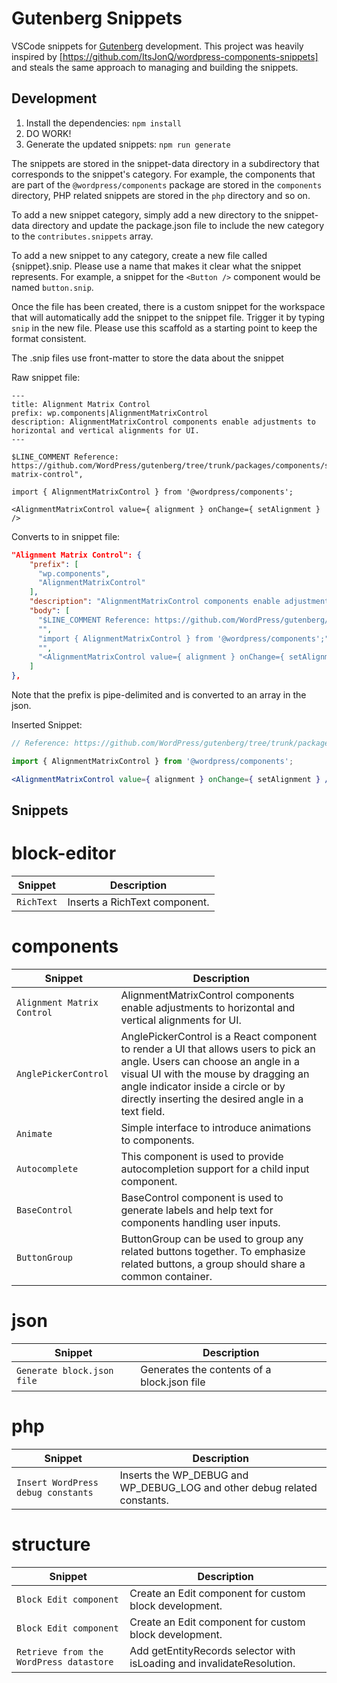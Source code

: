 # Gutenberg Snippets

VSCode snippets for [Gutenberg](https://wordpress.org/gutenberg/) development. This project was heavily inspired by [https://github.com/ItsJonQ/wordpress-components-snippets] and steals the same approach to managing and building the snippets.


## Development
1. Install the dependencies: `npm install`
2. DO WORK!
3. Generate the updated snippets: `npm run generate`

The snippets are stored in the snippet-data directory in a subdirectory that corresponds to the snippet's category. For example, the components that are part of the `@wordpress/components` package are stored in the `components` directory, PHP related snippets are stored in the `php` directory and so on.

To add a new snippet category, simply add a new directory to the snippet-data directory and update the package.json file to include the new category to the `contributes.snippets` array.

To add a new snippet to any category, create a new file called {snippet}.snip. Please use a name that makes it clear what the snippet represents. For example, a snippet for the `<Button />` component would be named `button.snip`.

Once the file has been created, there is a custom snippet for the workspace that will automatically add the snippet to the snippet file. Trigger it by typing `snip` in the new file. Please use this scaffold as a starting point to keep the format consistent.

The .snip files use front-matter to store the data about the snippet

Raw snippet file:
```plaintext
---
title: Alignment Matrix Control
prefix: wp.components|AlignmentMatrixControl
description: AlignmentMatrixControl components enable adjustments to horizontal and vertical alignments for UI.
---

$LINE_COMMENT Reference: https://github.com/WordPress/gutenberg/tree/trunk/packages/components/src/alignment-matrix-control",

import { AlignmentMatrixControl } from '@wordpress/components';

<AlignmentMatrixControl value={ alignment } onChange={ setAlignment } />
```

Converts to in snippet file:
```json
"Alignment Matrix Control": {
    "prefix": [
      "wp.components",
      "AlignmentMatrixControl"
    ],
    "description": "AlignmentMatrixControl components enable adjustments to horizontal and vertical alignments for UI.",
    "body": [
      "$LINE_COMMENT Reference: https://github.com/WordPress/gutenberg/tree/trunk/packages/components/src/alignment-matrix-control\",",
      "",
      "import { AlignmentMatrixControl } from '@wordpress/components';",
      "",
      "<AlignmentMatrixControl value={ alignment } onChange={ setAlignment } />"
    ]
},
```
Note that the prefix is pipe-delimited and is converted to an array in the json.


Inserted Snippet:
```jsx
// Reference: https://github.com/WordPress/gutenberg/tree/trunk/packages/components/src/alignment-matrix-control",

import { AlignmentMatrixControl } from '@wordpress/components';

<AlignmentMatrixControl value={ alignment } onChange={ setAlignment } />
```
<!-- SNIPPET-TOC -->
<!-- This table was automatically generated -->
## Snippets
 # block-editor
| Snippet | Description |
| --- | --- |
| `RichText` | Inserts a RichText component. |

 # components
| Snippet | Description |
| --- | --- |
| `Alignment Matrix Control` | AlignmentMatrixControl components enable adjustments to horizontal and vertical alignments for UI. |
| `AnglePickerControl` | AnglePickerControl is a React component to render a UI that allows users to pick an angle. Users can choose an angle in a visual UI with the mouse by dragging an angle indicator inside a circle or by directly inserting the desired angle in a text field. |
| `Animate` | Simple interface to introduce animations to components. |
| `Autocomplete` | This component is used to provide autocompletion support for a child input component. |
| `BaseControl` | BaseControl component is used to generate labels and help text for components handling user inputs. |
| `ButtonGroup` | ButtonGroup can be used to group any related buttons together. To emphasize related buttons, a group should share a common container. |

 # json
| Snippet | Description |
| --- | --- |
| `Generate block.json file` | Generates the contents of a block.json file |

 # php
| Snippet | Description |
| --- | --- |
| `Insert WordPress debug constants` | Inserts the WP_DEBUG and WP_DEBUG_LOG and other debug related constants. |

 # structure
| Snippet | Description |
| --- | --- |
| `Block Edit component` | Create an Edit component for custom block development. |
| `Block Edit component` | Create an Edit component for custom block development. |
| `Retrieve from the WordPress datastore` | Add getEntityRecords selector with isLoading and invalidateResolution. |


<!-- /SNIPPET-TOC -->
